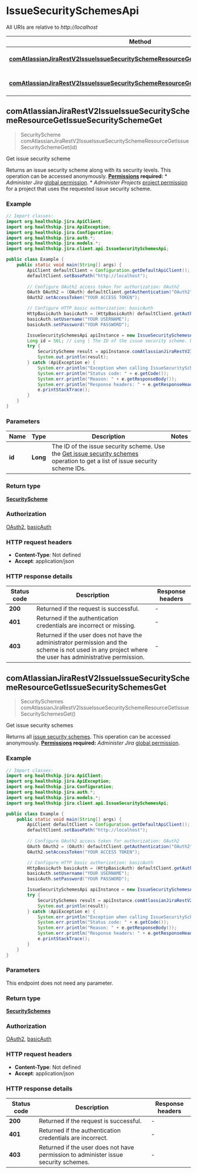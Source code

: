# IssueSecuritySchemesApi

All URIs are relative to *http://localhost*

Method | HTTP request | Description
------------- | ------------- | -------------
[**comAtlassianJiraRestV2IssueIssueSecuritySchemeResourceGetIssueSecuritySchemeGet**](IssueSecuritySchemesApi.md#comAtlassianJiraRestV2IssueIssueSecuritySchemeResourceGetIssueSecuritySchemeGet) | **GET** /rest/api/3/issuesecurityschemes/{id} | Get issue security scheme
[**comAtlassianJiraRestV2IssueIssueSecuritySchemeResourceGetIssueSecuritySchemesGet**](IssueSecuritySchemesApi.md#comAtlassianJiraRestV2IssueIssueSecuritySchemeResourceGetIssueSecuritySchemesGet) | **GET** /rest/api/3/issuesecurityschemes | Get issue security schemes



## comAtlassianJiraRestV2IssueIssueSecuritySchemeResourceGetIssueSecuritySchemeGet

> SecurityScheme comAtlassianJiraRestV2IssueIssueSecuritySchemeResourceGetIssueSecuritySchemeGet(id)

Get issue security scheme

Returns an issue security scheme along with its security levels.  This operation can be accessed anonymously.  **[Permissions](#permissions) required:**   *  *Administer Jira* [global permission](https://confluence.atlassian.com/x/x4dKLg).  *  *Administer Projects* [project permission](https://confluence.atlassian.com/x/yodKLg) for a project that uses the requested issue security scheme.

### Example

```java
// Import classes:
import org.healthship.jira.ApiClient;
import org.healthship.jira.ApiException;
import org.healthship.jira.Configuration;
import org.healthship.jira.auth.*;
import org.healthship.jira.models.*;
import org.healthship.jira.client.api.IssueSecuritySchemesApi;

public class Example {
    public static void main(String[] args) {
        ApiClient defaultClient = Configuration.getDefaultApiClient();
        defaultClient.setBasePath("http://localhost");
        
        // Configure OAuth2 access token for authorization: OAuth2
        OAuth OAuth2 = (OAuth) defaultClient.getAuthentication("OAuth2");
        OAuth2.setAccessToken("YOUR ACCESS TOKEN");

        // Configure HTTP basic authorization: basicAuth
        HttpBasicAuth basicAuth = (HttpBasicAuth) defaultClient.getAuthentication("basicAuth");
        basicAuth.setUsername("YOUR USERNAME");
        basicAuth.setPassword("YOUR PASSWORD");

        IssueSecuritySchemesApi apiInstance = new IssueSecuritySchemesApi(defaultClient);
        Long id = 56L; // Long | The ID of the issue security scheme. Use the [Get issue security schemes](#api-rest-api-3-issuesecurityschemes-get) operation to get a list of issue security scheme IDs.
        try {
            SecurityScheme result = apiInstance.comAtlassianJiraRestV2IssueIssueSecuritySchemeResourceGetIssueSecuritySchemeGet(id);
            System.out.println(result);
        } catch (ApiException e) {
            System.err.println("Exception when calling IssueSecuritySchemesApi#comAtlassianJiraRestV2IssueIssueSecuritySchemeResourceGetIssueSecuritySchemeGet");
            System.err.println("Status code: " + e.getCode());
            System.err.println("Reason: " + e.getResponseBody());
            System.err.println("Response headers: " + e.getResponseHeaders());
            e.printStackTrace();
        }
    }
}
```

### Parameters


Name | Type | Description  | Notes
------------- | ------------- | ------------- | -------------
 **id** | **Long**| The ID of the issue security scheme. Use the [Get issue security schemes](#api-rest-api-3-issuesecurityschemes-get) operation to get a list of issue security scheme IDs. |

### Return type

[**SecurityScheme**](SecurityScheme.md)

### Authorization

[OAuth2](../README.md#OAuth2), [basicAuth](../README.md#basicAuth)

### HTTP request headers

- **Content-Type**: Not defined
- **Accept**: application/json

### HTTP response details
| Status code | Description | Response headers |
|-------------|-------------|------------------|
| **200** | Returned if the request is successful. |  -  |
| **401** | Returned if the authentication credentials are incorrect or missing. |  -  |
| **403** | Returned if the user does not have the administrator permission and the scheme is not used in any project where the user has administrative permission. |  -  |


## comAtlassianJiraRestV2IssueIssueSecuritySchemeResourceGetIssueSecuritySchemesGet

> SecuritySchemes comAtlassianJiraRestV2IssueIssueSecuritySchemeResourceGetIssueSecuritySchemesGet()

Get issue security schemes

Returns all [issue security schemes](https://confluence.atlassian.com/x/J4lKLg).  This operation can be accessed anonymously.  **[Permissions](#permissions) required:** *Administer Jira* [global permission](https://confluence.atlassian.com/x/x4dKLg).

### Example

```java
// Import classes:
import org.healthship.jira.ApiClient;
import org.healthship.jira.ApiException;
import org.healthship.jira.Configuration;
import org.healthship.jira.auth.*;
import org.healthship.jira.models.*;
import org.healthship.jira.client.api.IssueSecuritySchemesApi;

public class Example {
    public static void main(String[] args) {
        ApiClient defaultClient = Configuration.getDefaultApiClient();
        defaultClient.setBasePath("http://localhost");
        
        // Configure OAuth2 access token for authorization: OAuth2
        OAuth OAuth2 = (OAuth) defaultClient.getAuthentication("OAuth2");
        OAuth2.setAccessToken("YOUR ACCESS TOKEN");

        // Configure HTTP basic authorization: basicAuth
        HttpBasicAuth basicAuth = (HttpBasicAuth) defaultClient.getAuthentication("basicAuth");
        basicAuth.setUsername("YOUR USERNAME");
        basicAuth.setPassword("YOUR PASSWORD");

        IssueSecuritySchemesApi apiInstance = new IssueSecuritySchemesApi(defaultClient);
        try {
            SecuritySchemes result = apiInstance.comAtlassianJiraRestV2IssueIssueSecuritySchemeResourceGetIssueSecuritySchemesGet();
            System.out.println(result);
        } catch (ApiException e) {
            System.err.println("Exception when calling IssueSecuritySchemesApi#comAtlassianJiraRestV2IssueIssueSecuritySchemeResourceGetIssueSecuritySchemesGet");
            System.err.println("Status code: " + e.getCode());
            System.err.println("Reason: " + e.getResponseBody());
            System.err.println("Response headers: " + e.getResponseHeaders());
            e.printStackTrace();
        }
    }
}
```

### Parameters

This endpoint does not need any parameter.

### Return type

[**SecuritySchemes**](SecuritySchemes.md)

### Authorization

[OAuth2](../README.md#OAuth2), [basicAuth](../README.md#basicAuth)

### HTTP request headers

- **Content-Type**: Not defined
- **Accept**: application/json

### HTTP response details
| Status code | Description | Response headers |
|-------------|-------------|------------------|
| **200** | Returned if the request is successful. |  -  |
| **401** | Returned if the authentication credentials are incorrect. |  -  |
| **403** | Returned if the user does not have permission to administer issue security schemes. |  -  |

